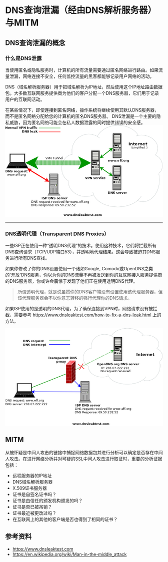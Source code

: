 # DNS查询泄漏（经由DNS解析服务器）与MITM #
## DNS查询泄漏的概念 ##
### 什么是DNS泄露 ###
当使用匿名或隐私服务时，计算机的所有流量需要通过匿名网络进行路由。如果流量泄漏，网络连接不安全，任何监控流量的黑客都能够记录用户网络的活动。

DNS（域名解析服务器）用于把域名解析为IP地址，然后使用这个IP地址路由数据包。大多数互联网服务提供商为他们的客户分配一个DNS服务器，它们用于记录用户的互联网活动。

在某些情况下，即使连接到匿名网络，操作系统将继续使用其默认DNS服务器，而不是匿名网络分配给您的计算机的匿名DNS服务器。 DNS泄漏是一个主要的隐私威胁，因为匿名网络可能会在私人数据泄露的同时提供错误的安全感。
![](pic/what-is-a-dns-leak.png)

----------

### DNS透明代理（Transparent DNS Proxies） ###
一些ISP正在使用一种“透明DNS代理”的技术。使用这种技术，它们将拦截所有DNS查询请求（TCP/UDP端口53），并透明地代理结果。这会导致被迫其DNS服务进行所有DNS查找。


如果你修改了你的DNS设置使用一个诸如Google, Comodo或OpenDNS之类的'开放'DNS服务，你以为你的DNS流量不再被发送到你的互联网接入服务提供商的DNS服务器，你或许会震惊于发现了他们正在使用透明DNS代理。

> 所谓透明代理，就是说虽然你的DNS客户端没有设置使用该代理服务器，但该代理服务器会不以你意志转移的强行代理你的DNS请求。

如果ISP使用的是透明的DNS代理，为了确保连接到VPN时，网络请求没有被拦截，需要参考 https://www.dnsleaktest.com/how-to-fix-a-dns-leak.html 上的方法。

![](pic/transparent-dns-proxy.png)

## MITM ##
从被怀疑是中间人攻击的链接中捕捉网络数据包并进行分析可以确定是否存在中间人攻击。在进行网络分析并对可疑的SSL中间人攻击进行取证时，重要的分析证据包括：

- 远程服务器的IP地址
- DNS域名解析服务器
- X.509证书服务器
- 证书是自签名证书吗？
- 证书是由信任的颁发机构颁发的吗？
- 证书是否已被吊销？
- 证书最近被更改过吗？
- 在互联网上的其他的客户端是否也得到了相同的证书？
## 参考资料 ##
- https://www.dnsleaktest.com
- https://en.wikipedia.org/wiki/Man-in-the-middle_attack